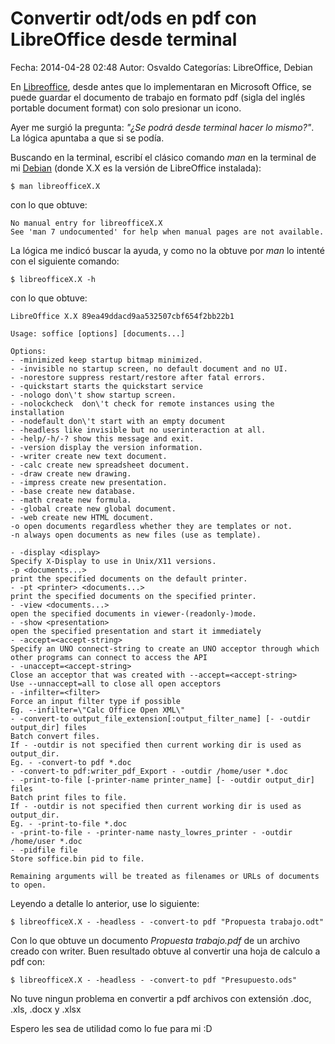 Convertir odt/ods en pdf con LibreOffice desde terminal
==================================

Fecha: 2014-04-28 02:48
Autor: Osvaldo
Categorías: LibreOffice, Debian

En [Libreoffice](http://www.libreoffice.org/), desde antes que lo implementaran en Microsoft Office, se puede guardar el documento de trabajo en formato pdf (sigla del inglés portable document format) con solo presionar un icono.

Ayer me surgió la pregunta: _"¿Se podrá desde terminal hacer lo mismo?"_. La lógica apuntaba a que si se podía.

<!-- break -->

Buscando en la terminal, escribí el clásico comando _man_ en la terminal de mi [Debian](http://www.debian.org/) (donde X.X es la versión de LibreOffice instalada):

<pre><code>$ man libreofficeX.X</code></pre>

con lo que obtuve:

<pre><code>No manual entry for libreofficeX.X
See 'man 7 undocumented' for help when manual pages are not available.</code></pre>

La lógica me indicó buscar la ayuda, y como no la obtuve por _man_ lo intenté con el siguiente comando:

<pre><code>$ libreofficeX.X -h</code></pre>

con lo que obtuve:

<pre><code>LibreOffice X.X 89ea49ddacd9aa532507cbf654f2bb22b1

Usage: soffice [options] [documents...]

Options:
- -minimized keep startup bitmap minimized.
- -invisible no startup screen, no default document and no UI.
- -norestore suppress restart/restore after fatal errors.
- -quickstart starts the quickstart service
- -nologo don\'t show startup screen.
- -nolockcheck  don\'t check for remote instances using the installation
- -nodefault don\'t start with an empty document
- -headless like invisible but no userinteraction at all.
- -help/-h/-? show this message and exit.
- -version display the version information.
- -writer create new text document.
- -calc create new spreadsheet document.
- -draw create new drawing.
- -impress create new presentation.
- -base create new database.
- -math create new formula.
- -global create new global document.
- -web create new HTML document.
-o open documents regardless whether they are templates or not.
-n always open documents as new files (use as template).

- -display &lt;display&gt;
Specify X-Display to use in Unix/X11 versions.
-p &lt;documents...&gt;
print the specified documents on the default printer.
- -pt &lt;printer&gt; &lt;documents...&gt;
print the specified documents on the specified printer.
- -view &lt;documents...&gt;
open the specified documents in viewer-(readonly-)mode.
- -show &lt;presentation&gt;
open the specified presentation and start it immediately
- -accept=&lt;accept-string&gt;
Specify an UNO connect-string to create an UNO acceptor through which
other programs can connect to access the API
- -unaccept=&lt;accept-string&gt;
Close an acceptor that was created with --accept=&lt;accept-string&gt;
Use --unnaccept=all to close all open acceptors
- -infilter=&lt;filter&gt;
Force an input filter type if possible
Eg. --infilter=\"Calc Office Open XML\"
- -convert-to output_file_extension[:output_filter_name] [- -outdir output_dir] files
Batch convert files.
If - -outdir is not specified then current working dir is used as output_dir.
Eg. - -convert-to pdf *.doc
- -convert-to pdf:writer_pdf_Export - -outdir /home/user *.doc
- -print-to-file [-printer-name printer_name] [- -outdir output_dir] files
Batch print files to file.
If - -outdir is not specified then current working dir is used as output_dir.
Eg. - -print-to-file *.doc
- -print-to-file - -printer-name nasty_lowres_printer - -outdir /home/user *.doc
- -pidfile file
Store soffice.bin pid to file.

Remaining arguments will be treated as filenames or URLs of documents to open.</code></pre>

Leyendo a detalle lo anterior, use lo siguiente:

<pre><code>$ libreofficeX.X - -headless - -convert-to pdf "Propuesta trabajo.odt"</code></pre>

Con lo que obtuve un documento _Propuesta trabajo.pdf_ de un archivo creado con writer. Buen resultado obtuve al convertir una hoja de calculo a pdf con:

<pre><code>$ libreofficeX.X - -headless - -convert-to pdf "Presupuesto.ods"</code></pre>

No tuve ningun problema en convertir a pdf archivos con extensión .doc, .xls, .docx y .xlsx

Espero les sea de utilidad como lo fue para mi :D

